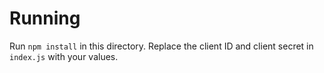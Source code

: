 # Running

Run `npm install` in this directory. Replace the client ID and client 
secret in `index.js` with your values.
